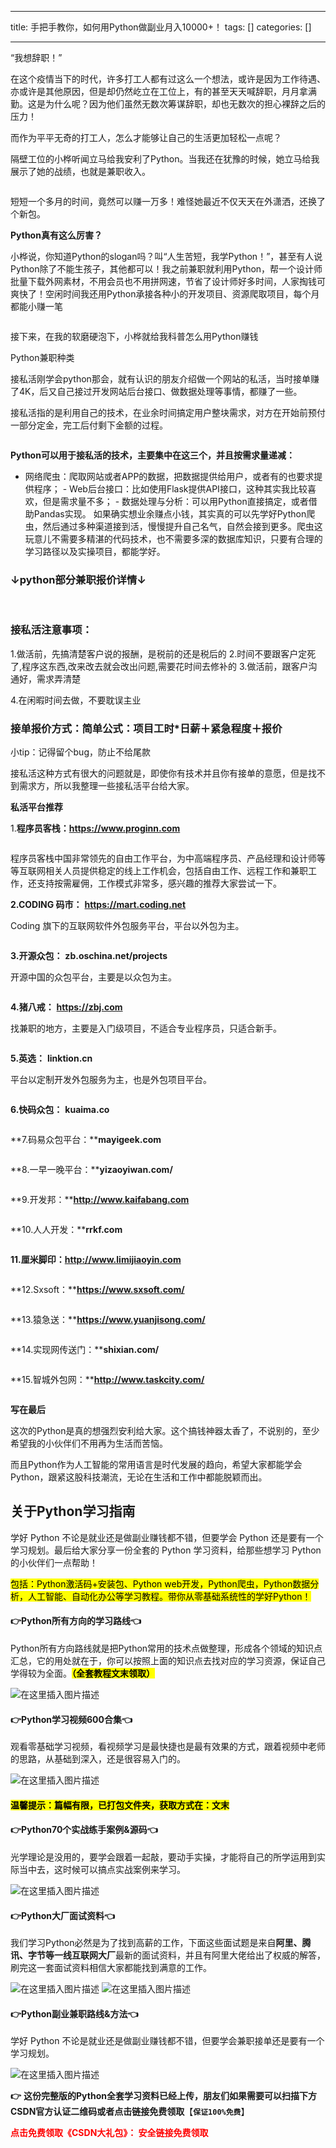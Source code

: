 
--- 
title:  手把手教你，如何用Python做副业月入10000+！ 
tags: []
categories: [] 

---
“我想辞职！”

在这个疫情当下的时代，许多打工人都有过这么一个想法，或许是因为工作待遇、亦或许是其他原因，但是却仍然屹立在工位上，有的甚至天天喊辞职，月月拿满勤。这是为什么呢？因为他们虽然无数次筹谋辞职，却也无数次的担心裸辞之后的压力！

而作为平平无奇的打工人，怎么才能够让自己的生活更加轻松一点呢？

隔壁工位的小桦听闻立马给我安利了Python。当我还在犹豫的时候，她立马给我展示了她的战绩，也就是兼职收入。

<img src="https://img-blog.csdnimg.cn/img_convert/09ccd80eff5e0e7fe8360e3468a58587.png" alt="">

短短一个多月的时间，竟然可以赚一万多！难怪她最近不仅天天在外潇洒，还换了个新包。

**Python真有这么厉害？**

小桦说，你知道Python的slogan吗？叫“人生苦短，我学Python！”，甚至有人说Python除了不能生孩子，其他都可以！我之前兼职就利用Python，帮一个设计师批量下载外网素材，不用会员也不用拼网速，节省了设计师好多时间，人家掏钱可爽快了！空闲时间我还用Python承接各种小的开发项目、资源爬取项目，每个月都能小赚一笔

<img src="https://img-blog.csdnimg.cn/img_convert/4276dab816b9a0f5632f403ba2ff4a4c.png" alt="">

接下来，在我的软磨硬泡下，小桦就给我科普怎么用Python赚钱

>  
 Python兼职种类 


接私活刚学会python那会，就有认识的朋友介绍做一个网站的私活，当时接单赚了4K，后又自己接过开发网站后台接口、做数据处理等事情，都赚了一些。

接私活指的是利用自己的技术，在业余时间搞定用户整块需求，对方在开始前预付一部分定金，完工后付剩下金额的过程。

<img src="https://img-blog.csdnimg.cn/img_convert/87dfa99d8a9552fadccb5904772cb6b1.png" alt="">

**Python可以用于接私活的技术，主要集中在这三个，并且按需求量递减：**
-  网络爬虫：爬取网站或者APP的数据，把数据提供给用户，或者有的也要求提供程序； -  Web后台接口：比如使用Flask提供API接口，这种其实我比较喜欢，但是需求量不多； -  数据处理与分析：可以用Python直接搞定，或者借助Pandas实现。 
如果确实想业余赚点小钱，其实真的可以先学好Python爬虫，然后通过多种渠道接到活，慢慢提升自己名气，自然会接到更多。爬虫这玩意儿不需要多精湛的代码技术，也不需要多深的数据库知识，只要有合理的学习路径以及实操项目，都能学好。

### **↓<strong><strong>python部分兼职报价详情**</strong>↓</strong>

<img src="https://img-blog.csdnimg.cn/img_convert/2a6042643c2930ca325af30a919cc16f.png" alt="">

<img src="https://img-blog.csdnimg.cn/img_convert/89974b5ee932d5889952ba56e9069941.png" alt="">

### **接私活注意事项：**

1.做活前，先搞清楚客户说的报酬，是税前的还是税后的 2.时间不要跟客户定死了,程序这东西,改来改去就会改出问题,需要花时间去修补的 3.做活前，跟客户沟通好，需求弄清楚

4.在闲暇时间去做，不要耽误主业

### **接单报价方式：简单公式：项目工时*日薪＋紧急程度＋报价**

小tip：记得留个bug，防止不给尾款

接私活这种方式有很大的问题就是，即使你有技术并且你有接单的意愿，但是找不到需求方，所以我整理一些接私活平台给大家。

>  
 **私活平台推荐** 


1.**程序员客栈：https://www.proginn.com**

<img src="https://img-blog.csdnimg.cn/img_convert/f57bcf49e4703f66f27aa8c4bbcb0534.jpeg" alt="">

程序员客栈中国非常领先的自由工作平台，为中高端程序员、产品经理和设计师等等互联网相关人员提供稳定的线上工作机会，包括自由工作、远程工作和兼职工作，还支持按需雇佣，工作模式非常多，感兴趣的推荐大家尝试一下。

**2.CODING 码市：** **https://mart.coding.net**

Coding 旗下的互联网软件外包服务平台，平台以外包为主。

<img src="https://img-blog.csdnimg.cn/img_convert/6768eb378f79bc5434fbe6b6b951b2af.jpeg" alt="">

**3.开源众包：** **zb.oschina.net/projects**

开源中国的众包平台，主要是以众包为主。

<img src="https://img-blog.csdnimg.cn/img_convert/d2d9330ac4e946290a06268a0e6c5266.jpeg" alt="">

**4.猪八戒：** **https://zbj.com**

找兼职的地方，主要是入门级项目，不适合专业程序员，只适合新手。

<img src="https://img-blog.csdnimg.cn/img_convert/cfffd64df238b8a8676e9a7a5fb5db10.jpeg" alt="">

**5.英选：** **linktion.cn**

平台以定制开发外包服务为主，也是外包项目平台。

<img src="https://img-blog.csdnimg.cn/img_convert/b0a63a8c872d8fc26f510c54f0ebf2b3.jpeg" alt="">

**<strong>6.快码众包**：</strong> **kuaima.co**

<img src="https://img-blog.csdnimg.cn/img_convert/37a0f0547d493e6b564fc8fa9ba10c11.jpeg" alt="">

**7.码易众包平台：****mayigeek.com**

<img src="https://img-blog.csdnimg.cn/img_convert/92c8238225d762e14cab24c3281890e7.jpeg" alt="">

**8.一早一晚平台：****yizaoyiwan.com/**

<img src="https://img-blog.csdnimg.cn/img_convert/00e571268da278e3fd2f0eea0b5033db.jpeg" alt="">

**9.开发邦：****http://www.kaifabang.com**

<img src="https://img-blog.csdnimg.cn/img_convert/2f5479283319fb22348752d68c21747c.jpeg" alt="">

**10.人人开发：****rrkf.com**

<img src="https://img-blog.csdnimg.cn/img_convert/43d59047a5720d26b88b1b5cdadd4c19.jpeg" alt="">

**11.厘米脚印：http://www.limijiaoyin.com**

<img src="https://img-blog.csdnimg.cn/img_convert/bf9a0b3f2749ce3bb4044805c5e2e73a.jpeg" alt="">

**12.Sxsoft：****https://www.sxsoft.com/**

<img src="https://img-blog.csdnimg.cn/img_convert/ceb5f6789ed1afec64dfdda54d84f504.jpeg" alt="">

**13.猿急送：****https://www.yuanjisong.com/**

<img src="https://img-blog.csdnimg.cn/img_convert/1ebff9ac9303eeb1b0993afa13297ad5.jpeg" alt="">

**14.实现网传送门：****shixian.com/**

<img src="https://img-blog.csdnimg.cn/img_convert/d485c489c9985f4e0e0ae959e9c2bed1.jpeg" alt="">

**15.智城外包网：****http://www.taskcity.com/**

<img src="https://img-blog.csdnimg.cn/img_convert/99c5555fe47c2ea3aaa01193f2894dcb.jpeg" alt="">

>  
 **写在最后** 


这次的Python是真的想强烈安利给大家。这个搞钱神器太香了，不说别的，至少希望我的小伙伴们不用再为生活而苦恼。

而且Python作为人工智能的常用语言是时代发展的趋向，希望大家都能学会Python，跟紧这股科技潮流，无论在生活和工作中都能脱颖而出。

## 关于Python学习指南

学好 Python 不论是就业还是做副业赚钱都不错，但要学会 Python 还是要有一个学习规划。最后给大家分享一份全套的 Python 学习资料，给那些想学习 Python 的小伙伴们一点帮助！

<mark>包括：Python激活码+安装包、Python web开发，Python爬虫，Python数据分析，人工智能、自动化办公等学习教程。带你从零基础系统性的学好Python！</mark>

#### 👉Python所有方向的学习路线👈

Python所有方向路线就是把Python常用的技术点做整理，形成各个领域的知识点汇总，它的用处就在于，你可以按照上面的知识点去找对应的学习资源，保证自己学得较为全面。<mark>**（全套教程文末领取）**</mark>

<img src="https://img-blog.csdnimg.cn/3c4ee87941694f3789398db3d52a2637.png#pic_center" alt="在这里插入图片描述">

#### 👉Python学习视频600合集👈

观看零基础学习视频，看视频学习是最快捷也是最有效果的方式，跟着视频中老师的思路，从基础到深入，还是很容易入门的。

<img src="https://img-blog.csdnimg.cn/64c89bf6293d4699bf7ee8f34b9e69fd.png#pic_center" alt="在这里插入图片描述">

#### <mark>温馨提示：篇幅有限，已打包文件夹，获取方式在：文末</mark>

#### 👉Python70个实战练手案例&amp;源码👈

光学理论是没用的，要学会跟着一起敲，要动手实操，才能将自己的所学运用到实际当中去，这时候可以搞点实战案例来学习。

<img src="https://img-blog.csdnimg.cn/2017b67544f94e8898db755e2703224a.png#pic_center" alt="在这里插入图片描述">

#### 👉Python大厂面试资料👈

我们学习Python必然是为了找到高薪的工作，下面这些面试题是来自**阿里、腾讯、字节等一线互联网大厂**最新的面试资料，并且有阿里大佬给出了权威的解答，刷完这一套面试资料相信大家都能找到满意的工作。

<img src="https://img-blog.csdnimg.cn/3055c54d3224495987c589f150324d73.png#pic_center" alt="在这里插入图片描述">

<img src="https://img-blog.csdnimg.cn/b0751719fe914aec8c8d09f62f772e44.png#pic_center" alt="在这里插入图片描述">

#### 👉Python副业兼职路线&amp;方法👈

学好 Python 不论是就业还是做副业赚钱都不错，但要学会兼职接单还是要有一个学习规划。

<img src="https://img-blog.csdnimg.cn/01bcd7cbfd6d43fb85ef410766735154.png#pic_center" alt="在这里插入图片描述">

**👉** **这份完整版的Python全套学习资料已经上传，朋友们如果需要可以扫描下方CSDN官方认证二维码或者点击链接免费领取**【**`保证100%免费`**】

<font color="red">**点击免费领取《CSDN大礼包》： 安全链接免费领取**</font>
